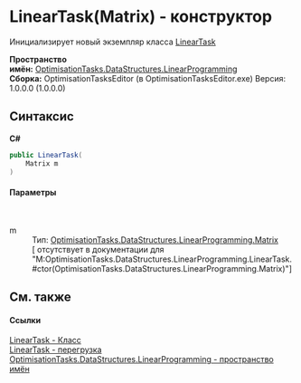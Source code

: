 # LinearTask(Matrix) - конструктор
 

Инициализирует новый экземпляр класса <a href="T_OptimisationTasks_DataStructures_LinearProgramming_LinearTask">LinearTask</a>

**Пространство имён:**&nbsp;<a href="N_OptimisationTasks_DataStructures_LinearProgramming">OptimisationTasks.DataStructures.LinearProgramming</a><br />**Сборка:**&nbsp;OptimisationTasksEditor (в OptimisationTasksEditor.exe) Версия: 1.0.0.0 (1.0.0.0)

## Синтаксис

**C#**<br />
``` C#
public LinearTask(
	Matrix m
)
```


#### Параметры
&nbsp;<dl><dt>m</dt><dd>Тип:&nbsp;<a href="T_OptimisationTasks_DataStructures_LinearProgramming_Matrix">OptimisationTasks.DataStructures.LinearProgramming.Matrix</a><br />\[<param name="m"/> отсутствует в документации для "M:OptimisationTasks.DataStructures.LinearProgramming.LinearTask.#ctor(OptimisationTasks.DataStructures.LinearProgramming.Matrix)"\]</dd></dl>

## См. также


#### Ссылки
<a href="T_OptimisationTasks_DataStructures_LinearProgramming_LinearTask">LinearTask - Класс</a><br /><a href="Overload_OptimisationTasks_DataStructures_LinearProgramming_LinearTask__ctor">LinearTask - перегрузка</a><br /><a href="N_OptimisationTasks_DataStructures_LinearProgramming">OptimisationTasks.DataStructures.LinearProgramming - пространство имён</a><br />